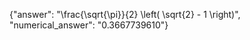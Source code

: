 {"answer": "\\frac{\\sqrt{\\pi}}{2} \\left( \\sqrt{2} - 1 \\right)", "numerical_answer": "0.3667739610"}